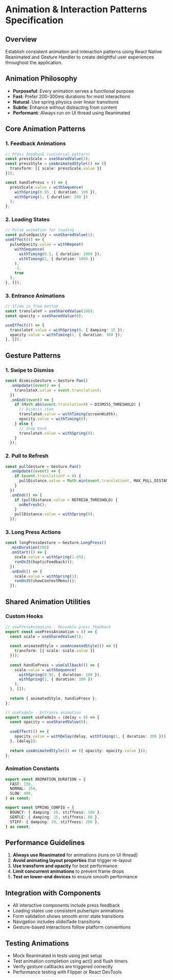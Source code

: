 # Animation & Interaction Patterns Specification

## Overview
Establish consistent animation and interaction patterns using React Native Reanimated and Gesture Handler to create delightful user experiences throughout the application.

## Animation Philosophy
- **Purposeful**: Every animation serves a functional purpose
- **Fast**: Prefer 200-300ms durations for most interactions
- **Natural**: Use spring physics over linear transitions
- **Subtle**: Enhance without distracting from content
- **Performant**: Always run on UI thread using Reanimated

## Core Animation Patterns

### 1. Feedback Animations
```typescript
// Press feedback (universal pattern)
const pressScale = useSharedValue(1);
const pressStyle = useAnimatedStyle(() => ({
  transform: [{ scale: pressScale.value }]
}));

const handlePress = () => {
  pressScale.value = withSequence(
    withSpring(0.95, { duration: 100 }),
    withSpring(1, { duration: 100 })
  );
};
```

### 2. Loading States
```typescript
// Pulse animation for loading
const pulseOpacity = useSharedValue(1);
useEffect(() => {
  pulseOpacity.value = withRepeat(
    withSequence(
      withTiming(0.5, { duration: 1000 }),
      withTiming(1, { duration: 1000 })
    ),
    -1,
    true
  );
}, []);
```

### 3. Entrance Animations
```typescript
// Slide in from bottom
const translateY = useSharedValue(100);
const opacity = useSharedValue(0);

useEffect(() => {
  translateY.value = withSpring(0, { damping: 15 });
  opacity.value = withTiming(1, { duration: 300 });
}, []);
```

## Gesture Patterns

### 1. Swipe to Dismiss
```typescript
const dismissGesture = Gesture.Pan()
  .onUpdate((event) => {
    translateX.value = event.translationX;
  })
  .onEnd((event) => {
    if (Math.abs(event.translationX) > DISMISS_THRESHOLD) {
      // Dismiss item
      translateX.value = withTiming(screenWidth);
      opacity.value = withTiming(0);
    } else {
      // Snap back
      translateX.value = withSpring(0);
    }
  });
```

### 2. Pull to Refresh
```typescript
const pullGesture = Gesture.Pan()
  .onUpdate((event) => {
    if (event.translationY > 0) {
      pullDistance.value = Math.min(event.translationY, MAX_PULL_DISTANCE);
    }
  })
  .onEnd(() => {
    if (pullDistance.value > REFRESH_THRESHOLD) {
      onRefresh();
    }
    pullDistance.value = withSpring(0);
  });
```

### 3. Long Press Actions
```typescript
const longPressGesture = Gesture.LongPress()
  .minDuration(500)
  .onStart(() => {
    scale.value = withSpring(1.05);
    runOnJS(hapticFeedback)();
  })
  .onEnd(() => {
    scale.value = withSpring(1);
    runOnJS(showContextMenu)();
  });
```

## Shared Animation Utilities

### Custom Hooks
```typescript
// usePressAnimation - Reusable press feedback
export const usePressAnimation = () => {
  const scale = useSharedValue(1);
  
  const animatedStyle = useAnimatedStyle(() => ({
    transform: [{ scale: scale.value }]
  }));
  
  const handlePress = useCallback(() => {
    scale.value = withSequence(
      withSpring(0.95, { duration: 100 }),
      withSpring(1, { duration: 100 })
    );
  }, []);
  
  return { animatedStyle, handlePress };
};

// useFadeIn - Entrance animation
export const useFadeIn = (delay = 0) => {
  const opacity = useSharedValue(0);
  
  useEffect(() => {
    opacity.value = withDelay(delay, withTiming(1, { duration: 300 }));
  }, [delay]);
  
  return useAnimatedStyle(() => ({ opacity: opacity.value }));
};
```

### Animation Constants
```typescript
export const ANIMATION_DURATION = {
  FAST: 150,
  NORMAL: 250,
  SLOW: 400,
} as const;

export const SPRING_CONFIG = {
  BOUNCY: { damping: 10, stiffness: 100 },
  GENTLE: { damping: 15, stiffness: 80 },
  STIFF: { damping: 20, stiffness: 200 },
} as const;
```

## Performance Guidelines
1. **Always use Reanimated** for animations (runs on UI thread)
2. **Avoid animating layout properties** that trigger re-layout
3. **Use transform and opacity** for best performance
4. **Limit concurrent animations** to prevent frame drops
5. **Test on lower-end devices** to ensure smooth performance

## Integration with Components
- All interactive components include press feedback
- Loading states use consistent pulse/spin animations  
- Form validation shows smooth error state transitions
- Navigation includes slide/fade transitions
- Gesture-based interactions follow platform conventions

## Testing Animations
- Mock Reanimated in tests using jest setup
- Test animation completion using act() and flush timers
- Verify gesture callbacks are triggered correctly
- Performance testing with Flipper or React DevTools